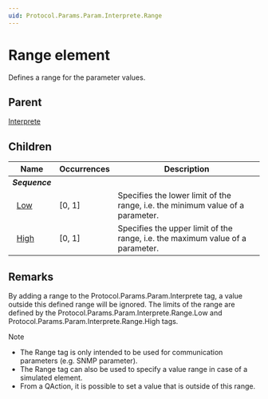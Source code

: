 ```yaml
---
uid: Protocol.Params.Param.Interprete.Range
---
```


# Range element

Defines a range for the parameter values.

## Parent

[Interprete](xref:Protocol.Params.Param.Interprete)

## Children

|Name|Occurrences|Description|
|--- |--- |--- |
|***Sequence***|||
|&nbsp;&nbsp;[Low](xref:Protocol.Params.Param.Interprete.Range.Low)|[0, 1]|Specifies the lower limit of the range, i.e. the minimum value of a parameter.|
|&nbsp;&nbsp;[High](xref:Protocol.Params.Param.Interprete.Range.High)|[0, 1]|Specifies the upper limit of the range, i.e. the maximum value of a parameter.|

## Remarks

By adding a range to the Protocol.Params.Param.Interprete tag, a value outside this defined range will be ignored. The limits of the range are defined by the Protocol.Params.Param.Interprete.Range.Low and Protocol.Params.Param.Interprete.Range.High tags.

> [!NOTE]
>
> - The Range tag is only intended to be used for communication parameters (e.g. SNMP parameter).
> - The Range tag can also be used to specify a value range in case of a simulated element.
> - From a QAction, it is possible to set a value that is outside of this range.
